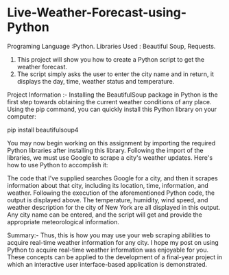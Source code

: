 # Live-Weather-Forecast-using-Python
Programing Language :Python. 
Libraries Used : Beautiful Soup, Requests. 
1) This project will show you how to create a Python script to get the weather forecast.
2) The script simply asks the user to enter the city name and in return, it displays the day, time, weather status and temperature.

Project Information :-
Installing the BeautifulSoup package in Python is the first step towards obtaining the current weather conditions of any place. Using the pip command, you can quickly install this Python library on your computer:

pip install beautifulsoup4

You may now begin working on this assignment by importing the required Python libraries after installing this library. Following the import of the libraries, we must use Google to scrape a city's weather updates. Here's how to use Python to accomplish it:

The code that I've supplied searches Google for a city, and then it scrapes information about that city, including its location, time, information, and weather. Following the execution of the aforementioned Python code, the output is displayed above.
The temperature, humidity, wind speed, and weather description for the city of New York are all displayed in this output. Any city name can be entered, and the script will get and provide the appropriate meteorological information.

Summary:-
Thus, this is how you may use your web scraping abilities to acquire real-time weather information for any city. I hope my post on using Python to acquire real-time weather information was enjoyable for you. These concepts can be applied to the development of a final-year project in which an interactive user interface-based application is demonstrated.
